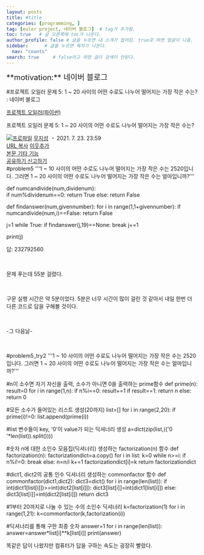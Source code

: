 ```yaml
---
layout: posts
title: #title
categories: [programming, ]
tag: [euler project, 네이버 블로그]  # tag가 추가됨.
toc: true   # 글 오른쪽에 toc가 나온다.
author_profile: false # 글을 누르면 내 소개가 없어짐. true로 하면 얼굴이 나옴.
sidebar:      # 글을 누르면 목차가 나온다.
  nav: "counts" 
search: true     # false라고 하면 글이 검색이 안된다.
---
```


<div class="notice--info" markdown="1" style='font-size: 20px'>
**motivation:** 네이버 블로그 
</div>



#프로젝트 오일러 문제 5: 1 ~ 20 사이의 어떤 수로도 나누어 떨어지는 가장 작은 수는? : 네이버 블로그
<div class="wrap_rabbit pcol2 _param(1) _postViewArea222443090463" id="post-view222443090463">
<!-- Rabbit HTML --><div class="se-viewer se-theme-default" lang="ko-KR">
<!-- SE_DOC_HEADER_START -->
<div class="se-component se-documentTitle se-l-default" id="SE-18be577e-53ff-40aa-8409-d84b2e03099a">
<div class="se-component-content">
<div class="se-section se-section-documentTitle se-l-default se-section-align-left">
<!-- -->
<div class="blog2_series">
<a class="pcol2" href="/PostList.naver?blogId=wys000112&amp;categoryNo=10&amp;from=postList" onclick="nclk_v2(this,'pst.category','','');">프로젝트 오일러(파이썬)</a>
</div>
<div class="pcol1">
<!-- -->
<div class="se-module se-module-text se-title-text">
<p class="se-text-paragraph se-text-paragraph-align-" id="SE-86120180-9b28-4be3-ba41-83217f8e9a3e" style=""><span class="se-fs- se-ff-" id="SE-be719a2a-3c63-42fa-9da8-a1243f8c31aa" style=""><!-- -->프로젝트 오일러 문제 5: <!-- --></span><span class="se-fs-fs32 se-ff-nanumgothic" id="SE-5d939a2c-4fd3-4003-8bce-960df6b29014" style=""><!-- -->1 ~ 20 사이의 어떤 수로도 나누어 떨어지는 가장 작은 수는?<!-- --></span></p> </div>
<!-- -->
</div>
<div class="blog2_container">
<span class="writer">
<span class="area_profile"><a class="link" href="https://blog.naver.com/wys000112" onclick="nclk_v2(this,'pst.profile','','');" target="_top"><img alt="프로파일" class="img" src="https://blogpfthumb-phinf.pstatic.net/MjAyMjA1MjVfMTA0/MDAxNjUzNDcxMTU4NTkw.MKx5XZzKhkVnSwLw5O1NM-J45hdDNIrADB_V9VVQBOAg.OkL09v5VWJCO9xIBu4VTEzVASngUXGDvkf4D_exCZsEg.PNG.wys000112/%EB%AC%B4%EC%A7%80%EC%84%B1.png/%25EB%25AC%25B4%25EC%25A7%2580%25EC%2584%25B1.png?type=s1"/></a></span>
<span class="nick"><a class="link pcol2" href="https://blog.naver.com/wys000112" onclick="nclk_v2(this,'pst.username','','');" target="_top">무지성</a></span>
</span>
<i class="dot"> ・ </i>
<span class="se_publishDate pcol2">2021. 7. 23. 23:59</span>
</div>
<div class="blog2_post_function">
<a class="url pcol2 _setClipboard _returnFalse _se3copybtn _transPosition" href="#" id="copyBtn_222443090463" style="cursor:pointer;" title="https://blog.naver.com/wys000112/222443090463">URL 복사</a>
<a class="btn_buddy btn_addbuddy pcol2 _buddy_popup_btn _returnFalse" href="#" onclick="nclk_v2(this,'pst.addnei','','');"><i class="ico"></i> 이웃추가<i class="aline"></i></a>
<div class="overflow_menu">
<a area-expanded="false" area-haspopup="true" class="btn_overflow_menu _open_overflowmenu pcol2 _param(222443090463) _returnFalse" href="#" role="button"><span class="blind">본문 기타 기능</span></a>
<div area-hidden="true" class="lyr_overflow_menu" id="overflowmenu-222443090463">
<a class="naver-splugin btn_splugin share _title_share" data-canonical-url="https://blog.naver.com/wys000112/222443090463" data-likecontentsid="wys000112_222443090463" data-likeserviceid="BLOG" data-logdomain="https://proxy.blog.naver.com/spi/v1/api/shareLog" data-me-display="off" data-oninitialize="splugin_oninitialize(1);" data-option="{baseElement:'_title_spiButton', layerPosition:'outside-bottom', align:'right', marginLeft:0, marginTop:4}" data-style="unity" data-url="https://blog.naver.com/wys000112/222443090463" href="#" id="_title_spiButton" onclick="return false;">
                   공유하기
                <span class="ico_share _title_share_icon"></span>
</a>
<a class="_report _param(https://srp2.naver.com/report?svc=BLG&amp;exit=close&amp;ctype=AA01&amp;cwriterenc=PzX6cSR36wbvmSCSrWFAVc5kEYvQlozAtVOosjTXtm0%3D&amp;ctitle=%ED%94%84%EB%A1%9C%EC%A0%9D%ED%8A%B8%20%EC%98%A4%EC%9D%BC%EB%9F%AC%20%EB%AC%B8%EC%A0%9C%205%3A%201%20~%2020%20%EC%82%AC%EC%9D%B4%EC%9D%98%20%EC%96%B4%EB%96%A4%20%EC%88%98%EB%A1%9C%EB%8F%84%20%EB%82%98%EB%88%84%EC%96%B4%20%EB%96%A8%EC%96%B4%EC%A7%80%EB%8A%94%20%EA%B0%80%EC%9E%A5%20%EC%9E%91%EC%9D%80%20%EC%88%98%EB%8A%94%3F&amp;cwriter=wys0*****&amp;dark=disable&amp;memtype=Y&amp;env=pc&amp;cnickname=wys0*****&amp;vsvc=BLG&amp;cid=wys000112%40%4051896191%40%40mylog%40%40222443090463) _returnFalse" href="#">신고하기<span class="ico_report"></span></a>
</div>
</div>
<input alt="url" class="copyTargetUrl" style="display:none;" title="URL 복사" type="text" value="https://blog.naver.com/wys000112/222443090463"/>
</div>
<!-- -->
</div>
</div>
</div>
<!-- B2C 상품 -->
<!-- _BLOG_CONTENTS_HEADER_TAIL -->
<!-- SE_DOC_HEADER_END -->
<div class="se-main-container">
<div class="se-component se-code se-l-code_stripe" id="SE-12014660-a953-433d-818c-455fdb377a29">
<div class="se-component-content">
<div class="se-section se-section-code se-l-code_stripe">
<div class="se-module se-module-code se-fs-fs13">
<div class="se-code-source">
<div class="__se_code_view language-javascript">#problem5
'''1 ~ 10 사이의 어떤 수로도 나누어 떨어지는 가장 작은 수는 2520입니다.
그러면 1 ~ 20 사이의 어떤 수로도 나누어 떨어지는 가장 작은 수는 얼마입니까?'''

def numcandivide(num,dividenum):    
    if num%dividenum==0: return True
    else: return False

def findanswer(num,givennumber):
    for i in range(1,1+givennumber):
        if numcandivide(num,i)==False: return False

j=1
while True:
    if findanswer(j,19)==None: break
    j+=1

print(j)
</div>
</div>
</div>
</div>
</div>
<script class="__se_module_data" data-module='{"type":"v2_code", "id" : "SE-12014660-a953-433d-818c-455fdb377a29"}' type="text/data"></script>
</div> <div class="se-component se-text se-l-default" id="SE-a4098321-18e4-45ca-bc03-39d31b56fb69">
<div class="se-component-content">
<div class="se-section se-section-text se-l-default">
<div class="se-module se-module-text">
<!-- SE-TEXT { --><p class="se-text-paragraph se-text-paragraph-align-" id="SE-061bce84-5c65-4f97-b112-d5397a424706" style=""><span class="se-fs- se-ff-" id="SE-b3d9f3f9-b6c6-4599-b91b-e688caff2a44" style="">답: 232792560</span></p><!-- } SE-TEXT --><!-- SE-TEXT { --><p class="se-text-paragraph se-text-paragraph-align-" id="SE-d90a8718-b0b8-443e-9e21-07b9214c720c" style=""><span class="se-fs- se-ff-" id="SE-62210489-91cd-4b9f-822b-4906fee1780c" style="">​</span></p><!-- } SE-TEXT --><!-- SE-TEXT { --><p class="se-text-paragraph se-text-paragraph-align-" id="SE-017c8809-3217-453b-81cd-5fc59ed0e059" style=""><span class="se-fs- se-ff-" id="SE-10369284-1fc6-406f-a0f9-bbf373faa97d" style="">문제 푸는데 55분 걸렸다.</span></p><!-- } SE-TEXT --><!-- SE-TEXT { --><p class="se-text-paragraph se-text-paragraph-align-" id="SE-ea2985fd-718e-46a3-a8d7-7d5f82133fec" style=""><span class="se-fs- se-ff-" id="SE-32bbaa8d-9661-4207-98af-80c2450a4515" style="">​</span></p><!-- } SE-TEXT --><!-- SE-TEXT { --><p class="se-text-paragraph se-text-paragraph-align-" id="SE-2c0f0cc0-d431-4706-9906-2e0728169dcc" style=""><span class="se-fs- se-ff-" id="SE-3ebfe458-bca6-447e-8e49-9424210a16c9" style="">구문 실행 시간은 약 5분이었다. 5분은 너무 시간이 많이 걸린 것 같아서 내일 한번 더 다른 코드로 답을 구해볼 것이다.</span></p><!-- } SE-TEXT --><!-- SE-TEXT { --><p class="se-text-paragraph se-text-paragraph-align-" id="SE-d23208d7-c929-497d-833b-b4243115cacd" style=""><span class="se-fs- se-ff-" id="SE-22e3b258-24b2-47b5-b90a-fb9717568b24" style="">​</span></p><!-- } SE-TEXT --><!-- SE-TEXT { --><p class="se-text-paragraph se-text-paragraph-align-" id="SE-632e9da6-6a99-42fa-83e3-9f055cc4252d" style=""><span class="se-fs- se-ff-" id="SE-ec90af22-e91b-4a4d-8edc-db26e7b6e5f5" style="">-그 다음날-</span></p><!-- } SE-TEXT --><!-- SE-TEXT { --><p class="se-text-paragraph se-text-paragraph-align-" id="SE-9104a40b-df90-46eb-9af5-65a1e8cb5216" style=""><span class="se-fs- se-ff-" id="SE-23358d54-7ae0-46f6-a02b-e91bf3b0fc54" style="">​</span></p><!-- } SE-TEXT -->
</div>
</div>
</div>
</div> <div class="se-component se-code se-l-code_stripe" id="SE-48b637be-899d-4c98-bc44-3536f7bf03a3">
<div class="se-component-content">
<div class="se-section se-section-code se-l-code_stripe">
<div class="se-module se-module-code se-fs-fs13">
<div class="se-code-source">
<div class="__se_code_view language-javascript">#problem5_try2
'''1 ~ 10 사이의 어떤 수로도 나누어 떨어지는 가장 작은 수는 2520입니다.
그러면 1 ~ 20 사이의 어떤 수로도 나누어 떨어지는 가장 작은 수는 얼마입니까?'''

#n이 소수면 자기 자신을 출력, 소수가 아니면 0을 출력하는 prime함수
def prime(n):
    result=0
    for i in range(1,n):
        if n%i==0: result+=1
    if result==1:
        return n
    else: return 0


#모든 소수가 들어있는 리스트 생성(20까지)
list=[]
for i in range(2,20):
    if prime(i)!=0: list.append(prime(i))


#list 변수들이 key, '0'이 value가 되는 딕셔너리 생성
a=dict(zip(list,(('0 '*len(list)).split())))


#숫자 n에 대한 소인수 모음집(딕셔너리) 생성하는 factorization(n) 함수
def factorization(n):
    factorizationdict=a.copy()
    for i in list:
        k=0
        while n&gt;=i:
            if n%i!=0:
                break
            else:
                n=n/i
                k+=1
                factorizationdict[i]=k
    return factorizationdict


#dict1, dict2의 공통 인수 딕셔너리 생성하는 commonfactor 함수
def commonfactor(dict1,dict2):
    dict3=dict()
    for i in range(len(list)):
        if int(dict1[list[i]])&gt;=int(dict2[list[i]]): dict3[list[i]]=int(dict1[list[i]])
        else: dict3[list[i]]=int(dict2[list[i]])
    return dict3


#1부터 20까지로 나눌 수 있는 수의 소인수 딕셔너리
k=factorization(1)
for i in range(1,21):
    k=commonfactor(k,factorization(i))


#딕셔너리를 통해 구한 최종 숫자
answer=1
for i in range(len(list)):
    answer=answer*list[i]**k[list[i]]
print(answer)</div>
</div>
</div>
</div>
</div>
<script class="__se_module_data" data-module='{"type":"v2_code", "id" : "SE-48b637be-899d-4c98-bc44-3536f7bf03a3"}' type="text/data"></script>
</div> <div class="se-component se-text se-l-default" id="SE-f8b08603-8e1e-47ce-8bcb-8bb2a650c318">
<div class="se-component-content">
<div class="se-section se-section-text se-l-default">
<div class="se-module se-module-text">
<!-- SE-TEXT { --><p class="se-text-paragraph se-text-paragraph-align-" id="SE-93a8ba56-cbf9-471c-9e36-e37ac2f3e86a" style=""><span class="se-fs- se-ff-" id="SE-b115d8cd-84a5-4fc1-9a20-5df672e683e6" style="">똑같은 답이 나왔지만 컴퓨터가 답을 구하는 속도는 굉장히 빨랐다.</span></p><!-- } SE-TEXT --><!-- SE-TEXT { --><p class="se-text-paragraph se-text-paragraph-align-" id="SE-229f5676-d474-4809-91ab-d6b6dd153739" style=""><span class="se-fs- se-ff-" id="SE-6e2c7d83-7321-4b76-92db-b7b84d764574" style="">​</span></p><!-- } SE-TEXT --><!-- SE-TEXT { --><p class="se-text-paragraph se-text-paragraph-align-" id="SE-6677e450-5677-4ddb-8fad-98172b82e062" style=""><span class="se-fs- se-ff-" id="SE-65f7f08d-b495-4e50-b3eb-6c86db3c3cb2" style="">​</span></p><!-- } SE-TEXT -->
</div>
</div>
</div>
</div> </div>
</div>
</div>